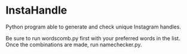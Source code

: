 # InstaHandle
Python program able to generate and check unique Instagram handles.

Be sure to run wordscomb.py first with your preferred words in the list.
Once the combinations are made, run namechecker.py.
